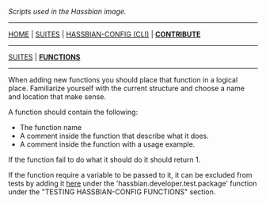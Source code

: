 _Scripts used in the Hassbian image._

***

[HOME](/) | [SUITES](/suites) | [HASSBIAN-CONFIG (CLI)](/cli) | [**CONTRIBUTE**](/contribute)

***

[SUITES](/contribute/suites) | [**FUNCTIONS**](/contribute/functions)

***

When adding new functions you should place that function in a logical place. Familiarize yourself with the current structure and choose a name and location that make sense.

A function should contain the following:

- The function name
- A comment inside the function that describe what it does.
- A comment inside the function with a usage example.

If the function fail to do what it should do it should return 1.

If the function require a variable to be passed to it, it can be excluded from tests by adding it [here](https://github.com/home-assistant/hassbian-scripts/blob/dev/package/opt/hassbian/helpers/developer) under the 'hassbian.developer.test.package' function under the "TESTING HASSBIAN-CONFIG FUNCTIONS" section.
